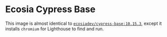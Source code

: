 # Ecosia Cypress Base

This image is almost identical to [`ecosiadev/cypress-base:10.15.3`](../cypress-base), except it installs `chromium` for Lighthouse to find and run.
